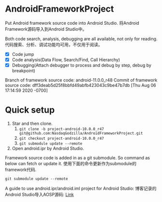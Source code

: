 # AndroidFrameworkProject
Put Android framework source code into Android Studio.
将Android Framework源码导入到Android Studio中。

Both code search, analysis, debugging are all available, not only for reading.
代码搜索、分析、调试功能均可用，不仅用于阅读。

- [x] Code jump
- [x] Code analysis(Data Flow, Search/Find, Call Hierarchy)
- [x] Debugging(Attach debugger to process and debug by step, debug by breakpoint)

Branch of framework source code: android-11.0.0_r48
Commit of framework source code: dff3deab5d25f8bbfd49abfb423043c9be47b7db [Thu Aug 06 17:14:59 2020 -0700]

# Quick setup
1. Star and then clone.
    1. `git clone -b project-android-10.0.0_r47 git@github.com:NasdaqGodzilla/AndroidFrameworkProject.git`
    2. `git checkout project-android-10.0.0_r47`
    3. `git submodule update --remote`
2. Open android.ipr by Android Studio.

Framework source code is added in as a git submodule. So command as below can fetch or update it.
使用下面的命令更新作为submodule的framework代码.

```
git submodule update --remote
```

A guide to use android.ipr/android.iml project for Android Studio:
博客记录的Android Studio导入AOSP源码:
[Link](https://nasdaqgodzilla.github.io/2022/06/28/Android-Studio%E5%AF%BC%E5%85%A5AOSP%E7%B3%BB%E7%BB%9F%E6%BA%90%E7%A0%81/)

